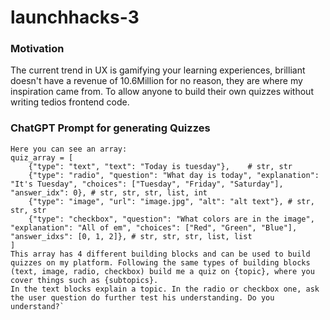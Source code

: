 # launchhacks-3

### Motivation
The current trend in UX is gamifying your learning experiences, brilliant doesn't have a revenue of 10.6Million for no reason, they are where my inspiration came from. To allow anyone to build their own quizzes without writing tedios frontend code. 

### ChatGPT Prompt for generating Quizzes
```
Here you can see an array:     
quiz_array = [
    {"type": "text", "text": "Today is tuesday"},    # str, str
    {"type": "radio", "question": "What day is today", "explanation": "It's Tuesday", "choices": ["Tuesday", "Friday", "Saturday"], "answer_idx": 0}, # str, str, str, list, int
    {"type": "image", "url": "image.jpg", "alt": "alt text"}, # str, str, str
    {"type": "checkbox", "question": "What colors are in the image", "explanation": "All of em", "choices": ["Red", "Green", "Blue"], "answer_idxs": [0, 1, 2]}, # str, str, str, list, list
] 
This array has 4 different building blocks and can be used to build quizzes on my platform. Following the same types of building blocks (text, image, radio, checkbox) build me a quiz on {topic}, where you cover things such as {subtopics}. 
In the text blocks explain a topic. In the radio or checkbox one, ask the user question do further test his understanding. Do you understand?`
```

